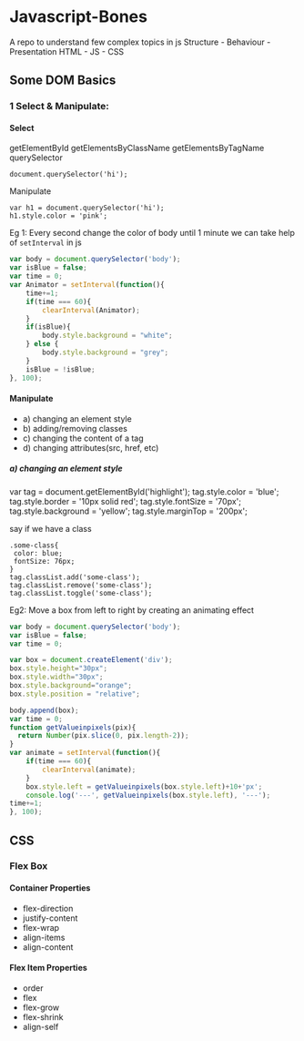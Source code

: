 # Javascript-Bones

A repo to understand few complex topics in js
Structure - Behaviour - Presentation
HTML - JS - CSS

## Some DOM Basics

### 1 Select & Manipulate:
#### Select
getElementById
getElementsByClassName
getElementsByTagName
querySelector
```
document.querySelector('hi');
```
Manipulate

```
var h1 = document.querySelector('hi');
h1.style.color = 'pink';
```

Eg 1: Every second change the color of body until 1 minute
we can take help of `setInterval` in js
``` javascript
var body = document.querySelector('body');
var isBlue = false;
var time = 0;
var Animator = setInterval(function(){
	time+=1;
	if(time === 60){
		clearInterval(Animator);
	}
	if(isBlue){
		body.style.background = "white";
	} else {
		body.style.background = "grey";
	}
	isBlue = !isBlue;
}, 100); 

```


#### Manipulate
- a) changing an element style
- b) adding/removing classes
- c) changing the content of a tag
- d) changing attributes(src, href, etc)

##### a) changing an element style
var tag = document.getElementById('highlight');
tag.style.color = 'blue';
tag.style.border = '10px solid red';
tag.style.fontSize = '70px';
tag.style.background = 'yellow';
tag.style.marginTop = '200px';

say if we have a class
```
.some-class{
 color: blue;
 fontSize: 76px;
}
tag.classList.add('some-class');
tag.classList.remove('some-class');
tag.classList.toggle('some-class');
```
 

Eg2: Move a box from left to right by creating an animating effect

```javascript
var body = document.querySelector('body');
var isBlue = false;
var time = 0;

var box = document.createElement('div');
box.style.height="30px";
box.style.width="30px";
box.style.background="orange";
box.style.position = "relative";

body.append(box);
var time = 0;
function getValueinpixels(pix){
  return Number(pix.slice(0, pix.length-2));
}
var animate = setInterval(function(){
	if(time === 60){
		clearInterval(animate);
	}
	box.style.left = getValueinpixels(box.style.left)+10+'px';
	console.log('---', getValueinpixels(box.style.left), '---');
time+=1;
}, 100);
```

## CSS
### Flex Box

#### Container Properties
- flex-direction
- justify-content
- flex-wrap
- align-items
- align-content

#### Flex Item Properties
- order
- flex
- flex-grow
- flex-shrink
- align-self

